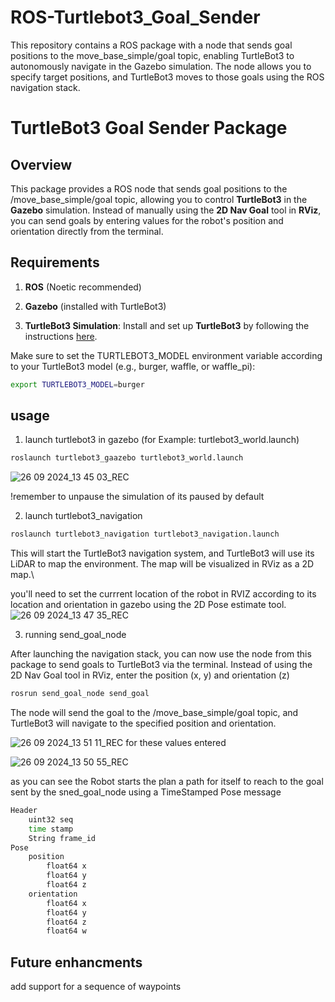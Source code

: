 # ROS-Turtlebot3_Goal_Sender
This repository contains a ROS package with a node that sends goal positions to the move_base_simple/goal topic, enabling TurtleBot3 to autonomously navigate in the Gazebo simulation. The node allows you to specify target positions, and TurtleBot3 moves to those goals using the ROS navigation stack.

TurtleBot3 Goal Sender Package
==============================

Overview
--------

This package provides a ROS node that sends goal positions to the /move\_base\_simple/goal topic, allowing you to control **TurtleBot3** in the **Gazebo** simulation. Instead of manually using the **2D Nav Goal** tool in **RViz**, you can send goals by entering values for the robot's position and orientation directly from the terminal.

Requirements
------------

1.  **ROS** (Noetic recommended)
    
2.  **Gazebo** (installed with TurtleBot3)
    
3.  **TurtleBot3 Simulation**: Install and set up **TurtleBot3** by following the instructions [here](https://emanual.robotis.com/docs/en/platform/turtlebot3/quick-start/#pc-setup).
    
Make sure to set the TURTLEBOT3\_MODEL environment variable according to your TurtleBot3 model (e.g., burger, waffle, or waffle\_pi):

```bash
export TURTLEBOT3_MODEL=burger
```
## usage
1. launch turtlebot3 in gazebo (for Example: turtlebot3_world.launch)

```bash
roslaunch turtlebot3_gaazebo turtlebot3_world.launch
```
![26 09 2024_13 45 03_REC](https://github.com/user-attachments/assets/dbd850fe-c6b8-42f9-a467-80f560f4cac8)

!remember to unpause the simulation of its paused by default

2. launch turtlebot3_navigation
```bash
roslaunch turtlebot3_navigation turtlebot3_navigation.launch
```
This will start the TurtleBot3 navigation system, and TurtleBot3 will use its LiDAR to map the environment. The map will be visualized in RViz as a 2D map.\

you'll need to set the currrent location of the robot in RVIZ according to its location and orientation in gazebo using the 2D Pose estimate tool.
![26 09 2024_13 47 35_REC](https://github.com/user-attachments/assets/e8051836-ea72-4c4e-ab8a-0635d7c27a70)

3. running send_goal_node
   
After launching the navigation stack, you can now use the node from this package to send goals to TurtleBot3 via the terminal. Instead of using the 2D Nav Goal tool in RViz, enter the position (x, y) and orientation (z)

```bash
rosrun send_goal_node send_goal
```
The node will send the goal to the /move_base_simple/goal topic, and TurtleBot3 will navigate to the specified position and orientation.

![26 09 2024_13 51 11_REC](https://github.com/user-attachments/assets/ba367ad1-cb96-4072-9e87-4daafd8fb594)
for these values entered

![26 09 2024_13 50 55_REC](https://github.com/user-attachments/assets/a7bbb0be-f040-4def-b454-18af6fef27f0)

as you can see the Robot starts the plan a path for itself to reach to the goal sent by the sned_goal_node using a TimeStamped Pose message

```bash
Header
    uint32 seq
    time stamp
    String frame_id
Pose
    position
        float64 x
        float64 y
        float64 z
    orientation
        float64 x
        float64 y
        float64 z
        float64 w
```
## Future enhancments
add support for a sequence of waypoints




